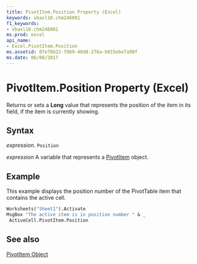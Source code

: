 ```yaml
---
title: PivotItem.Position Property (Excel)
keywords: vbaxl10.chm246081
f1_keywords:
- vbaxl10.chm246081
ms.prod: excel
api_name:
- Excel.PivotItem.Position
ms.assetid: 07e78622-f869-40d0-276a-b015ebe7a90f
ms.date: 06/08/2017
---
```



# PivotItem.Position Property (Excel)

Returns or sets a  **Long** value that represents the position of the item in its field, if the item is currently showing.


## Syntax

 _expression_. `Position`

 _expression_ A variable that represents a [PivotItem](./Excel.PivotItem.md) object.


## Example

This example displays the position number of the PivotTable item that contains the active cell.


```vb
Worksheets("Sheet1").Activate 
MsgBox "The active item is in position number " & _ 
 ActiveCell.PivotItem.Position
```


## See also


[PivotItem Object](Excel.PivotItem.md)

